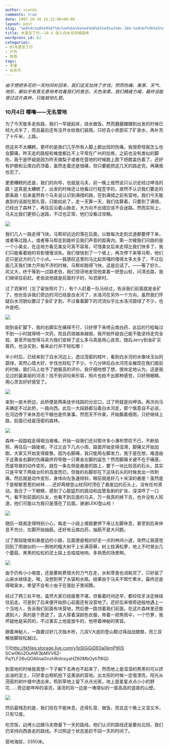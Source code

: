 ```yaml
---
author: xianda
comments: true
date: 2007-10-30 16:15:00+00:00
layout: post
slug: '%e6%9c%a8%e9%87%8c%e4%ba%9a%e4%b8%81%e8%a1%8c-104-%e8%bf%9b%e5%85%a5%e7%99%bd%e6%b0%b4%e6%b2%b3%e6%b5%81%e5%9f%9f%e6%a3%ae%e6%9e%97'
title: 木里亚丁行——10.4 进入白水河流域森林
wordpress_id: 62
categories:
- 07木里亚丁行
- 户外
- 旅游
tags:
- 木里
- 白水河
---
```


_由于想把多花的一天时间补回来，我们这天加快了步伐。然而伤痛、美景、天气、地形，都似乎有意无意地考验着我们的意志。天色渐黑，我们精疲力竭，最终没能穿过这片森林，只能就地扎营。_

 

 

### 10月4日 嘟噜——无名营地

 

 

为了今天能多走些路，我们一早就起床，烧水做饭。然而磨磨蹭蹭到出发的时候已经九点半了，而且最后还有没开水给我们装瓶，只好去小卖部买了矿泉水，再补充了十斤米，上路。

 

但这并不太糟糕，更坏的是我们几乎所有人脚上都出现的伤痛。我很奇怪我怎么也会脚痛，昨天走的路程和难度都比不上平常在广州的拉练，之前也没有类似的脚伤，我于是怀疑是因为昨天摘梨子或者在营地的时候跑上跑下把膝盖伤着了。还好有护膝和云南白药顶着，虽然走着还是很痛，但只要能把这几天的路走完，再痛我也忍了。

 

更更糟糕的还是，我们的向导，也就是马夫，前一晚上居然说只认识走经过呷洛的路！这真是太糟糕了，出发的时候还让他看过行程签字的，居然不认识我们要走的那条路！后来虽然有个马夫说认识到满措的路，在到满措之前有营地，我们今天能直到的话就在那扎营。只能如此了，走一天算一天，我们估算着，只要到了满措，已经出了森林了，再往后沿着山脉走，大方向不出错应该不会迷路。然而实际上，马夫比我们更担心迷路，不过也正常，他们没看过攻略。

 

![](http://tkfiles.storage.live.com/y1pSlGiGjDE0a0Ft6aeV_-dRqWKzOHl7hCmLcyvzAIicp_iYHtNjECiSCwrDvAaAlCzGYhzckFiZWU)

<!-- more -->

我们几人一路走得飞快，马帮却远远的落在后面，以致每次走到岔道都要停下来，或者等过路人，或者等马帮走到能听见我们声音的距离内。第一次被我们问路的是一个小美女，在这地方看见美女可真不容易，可惜美女后来走得比我们快多了，我们只能看着她的背影慢慢消失。我们很快到了一个坡上，再次停下来等马帮，他们还只是远方的几个小点。——我感叹这里的马比起贡嘎的慢得太多太多了，不过后面几天我们体力开始不济的时候，马帮却跑得飞快，这是后话了。——等了好久，风又大，终于等到一过路老伯，我们惊讶地发现他拿着一把登山杖，问清去路，我们继续往前赶。老伯说他就是前面村子的，叫泗家村。

 

过了泗家村（忘了留张照片了），有个人赶着一队马经过，告诉我们前面就是金矿了。他也告诉我们旁边的河已经是白水河了，水洛河在另外一个方向，虽然我们怀疑白水河貌似要过了金矿才到，不过看着脚下的河流似乎比水洛河碧绿了不少，也许是吧。

 

![](http://tkfiles.storage.live.com/y1pSlGiGjDE0a3c_T-H4keXeHB71gPAeLDLKZrdKOanQXidO6mdaZVz15-0pAe4-YPDG8DoecZuyTc)

 

刚到金矿脚下，我的右脚实在痛得不行，只好停下来喷云南白药，此后的行程每过不到一小时就得喷一次药，而且药效越来越弱，我开始怀疑自己能不能坚持走完全程，甚至开始觉得马夫为我们安排了这么多马真是用心良苦。随后Jerry到金矿买膏药，也没买到，看来此行并不轻松哪！

 

半小时后，已经来到了白水河边上，透过茂密的枝叶，看到白水河的水像块玉似的碧绿，突然心情大好，步伐也轻松了不少。十几分钟后白水河完全展现在我们面前的时候，我们马上给予了她极高的评价。我仔细地想了想，很肯定地认为，这是我见过的最美丽的河流！找不到词句来形容，照片也拍不出那种感觉，只好用眼睛、用心灵去好好感受了。

 

![](http://tkfiles.storage.live.com/y1pSlGiGjDE0a09793ACfnr_flhMWiSixlsgWNalQaksBFG_Y5xGOHPS8BwuCzEqQWN2f-ZQ_0dvCg)

 

来到一座木桥边，此桥便是两条徒步线路的分岔口，过了桥就是向呷洛。再次向马夫确定不过此桥，一路向西。此后一大段路都沿着白水河走，那个惬意自不必说，在河边停下来休息吃干粮也是件美事。然而天不作美，开始飘着细雨，只好继续上路，前面已经是茂密的森林。

 

![](http://tkfiles.storage.live.com/y1pSlGiGjDE0a02NHxeHy4YIndpZrzdMroVriRWkD_LGfvwiGQhxWzES5yUNLmAASmMMM9_PpI1sUQ)

 

森林一段路程走得相当艰难。开始一段我们还对那许多小瀑布赞叹不已，不断拍照，再往后一路陡坡，不过又会下几点小雨，路面开始变得湿滑，脚痛又开始加剧，大家又开始变得疲惫。因为右脚痛，我只能用左脚发力，我于是在想，难道由于这黄金右脚的伤痛最终将导致一只黄金左脚的诞生？然而脚痛关键不在于痛感，而是导致的动作变形。就在一条左侧是悬崖的路上，要下一块比较高的石头，其实只是平常下两级台阶的高度而已，但我的右脚却在下这块石头的时候发出一阵刺痛，然后就是动作变形，身体向左急速倾斜，眼前就是好几十米深的悬崖！虽然底下是郁郁葱葱的树林……还好两根登山杖同时顶在了悬崖边的石头上，没有任何滑动。我合了一下眼睛，感到了心脏猛烈的跳动和血管急剧的扩张，深深呼了一口气，看不到前面的队友，也看不到后面的马夫，万一我真的掉下去，也许没有人知道，他们可能以为我只是落在了后面。谢谢LEKI登山杖！

 

![](http://tkfiles.storage.live.com/y1pSlGiGjDE0a02Ck2yL7PRovOcRtn4WxLs6olWDXhMfGaLTjFcyrmLX9VRPM8Zakhn7YhRxKfVKxM)

 

随后一路我走得特别小心，每走一小段上坡路要停下来让左脚休息，甚至到后来休息不充分，左脚开始抽筋。还好有云南白药，抽筋不是大问题。

 

过了那段陡坡和悬崖边的小路，后面便是相对好走一点的林间小道，突然让我感觉回到了雨崩似的——倒地的粗大树干上长满苔藓，树上挂满松萝，地上不时冒出几个蘑菇，黑黑的松松的泥土踩上去嗞嗞地响，多熟悉的场景啊。

 

![](http://tkfiles.storage.live.com/y1pSlGiGjDE0a0kjP04F35rEyTO0NEHV_6Q1hzoVJ4XZzWEQGdtLAMDp6hCxiDEYFj_UUQl6buImBU)

 

由于仍有小小坡度，还是要耗费很大的力气在走，水和零食也消耗完了，只好装了山泉水继续走。唉，没想到带了水袋和水瓶，结果由于马夫不帮忙煮水，最终还是得喝泉水，希望不会有小虫子在我肚子里闹腾。

 

经过了两三处平地，虽然大家已经疲惫不堪，但看着时间还早，都咬咬牙决定继续往前走。可是到了后来便开始担心前面还有没营地了。还好后来很奇迹般地遇上一个当地人，告诉我们前面有块营地，然后便一路领着我们前面。在这片森林里还能遇到人，真的是个奇迹了。这人穿着深颜色衣服，带着一把黑雨伞，一个竹萝，我怀疑他是采药的，不过事实上他是放牛的，他带着神秘的笑容。

 

跟着神秘人，一路要过好几次独木桥，几双V大底的登山鞋过得战战兢兢，而三双解放脚轻松越过。

 

![](http://tkfiles.storage.live.com/y1pSlGiGjDE0a0kmPWiS
SCw0Ko2OuhW3bMVV62-PqYLF26vQOAlInaGnzhRnInxysHZ60MbOyhTtKQ)

 

到营地的时候我真想一下子躺下去再也不起来了，然而地上是湿湿的黑黑的可以挤出油的泥土，只好拿出相机拍下这美丽的营地。出太阳的时候一定很漂亮，阳光从茂密的树叶缝中透出来，照到草地上留下点点光斑，地上是星星点点小小的野花……旁边是哗哗的溪流，溪流的另一边是一堵墙似的一面高高的竖直的山壁。

 

![](http://tkfiles.storage.live.com/y1pSlGiGjDE0a2TsX_DoeJMpzLxiPGf8scfk6DOWCO9odNAJZA98isGTnQqVRl7aSJlWcD2NJXbJBk)

 

然后最残忍的是，我们现在不能休息，还得扎营、做饭，而且这个晚上又湿又冷，只有12度。

 

吃完饭，边烤火边跟马夫商量下一天的路线。他们认识的路线还是要向北拐，我们仍坚持向西直走的路线。不过照这个状态是赶不回一天的时间了。

 

营地海拔，3350米。

 

    

